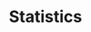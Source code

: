 ---
title: Statistics
description: "Statistical algorithms and statistics-specific workflows"
slug: stat
outputs:
- JSON
- HTML
---